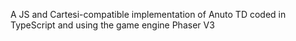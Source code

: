 A JS and Cartesi-compatible implementation of Anuto TD coded in TypeScript and using the game engine Phaser V3
